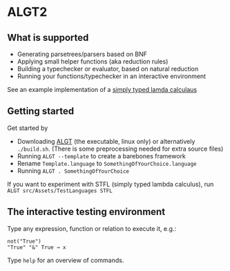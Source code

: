 # ALGT2

## What is supported

- Generating parsetrees/parsers based on BNF
- Applying small helper functions (aka reduction rules)
- Building a typechecker or evaluator, based on natural reduction
- Running your functions/typechecker in an interactive environment

See an example implementation of a [simply typed lamda calculaus](ALGT2/blob/master/src/Assets/TestLanguages/STFL.language)

## Getting started

Get started by

- Downloading [ALGT](https://github.com/pietervdvn/ALGT2/raw/master/ALGT) (the executable, linux only) or alternatively `./build.sh`. (There is some preprocessing needed for extra source files)
- Running `ALGT --template` to create a barebones framework
- Rename `Template.language` to `SomethingOfYourChoice.language`
- Running `ALGT . SomethingOfYourChoice`

If you want to experiment with STFL (simply typed lambda calculus), run `ALGT src/Assets/TestLanguages STFL`

## The interactive testing environment

Type any expression, function or relation to execute it, e.g.:

	not("True")
	"True" "&" True → x


Type `help` for an overview of commands.


